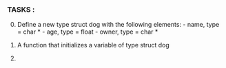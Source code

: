 ### TASKS :

0. Define a new type struct dog with the following elements:
        - name, type = char *
        - age, type = float
        - owner, type = char *

1. A function that initializes a variable of type struct dog

2. 
